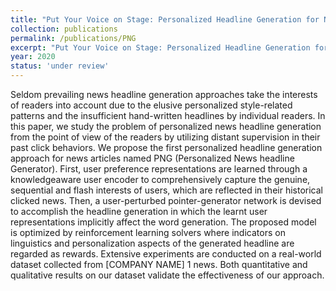 ```yaml
---
title: "Put Your Voice on Stage: Personalized Headline Generation for News Articles"
collection: publications
permalink: /publications/PNG
excerpt: "Put Your Voice on Stage: Personalized Headline Generation for News Articles"
year: 2020
status: 'under review'
---
```

Seldom prevailing news headline generation approaches take the interests of readers into account due to the elusive personalized style-related patterns and the insufficient hand-written headlines by individual readers. In this paper, we study the problem of personalized news headline generation from the point of view of the readers by utilizing distant supervision in their past click behaviors. We propose the first personalized headline generation approach for news articles named PNG (Personalized News headline Generator). First, user preference representations are learned through a knowledgeaware user encoder to comprehensively capture the genuine, sequential and flash interests of users, which are reflected in their historical clicked news. Then, a user-perturbed pointer-generator network is devised to accomplish the headline generation in which the learnt user representations implicitly affect the word generation. The proposed model is optimized by reinforcement learning solvers where indicators on linguistics and personalization aspects of the generated headline are regarded as rewards. Extensive experiments are conducted on a real-world dataset collected from [COMPANY NAME] 1 news. Both quantitative and qualitative results on our dataset validate the effectiveness of our approach.
